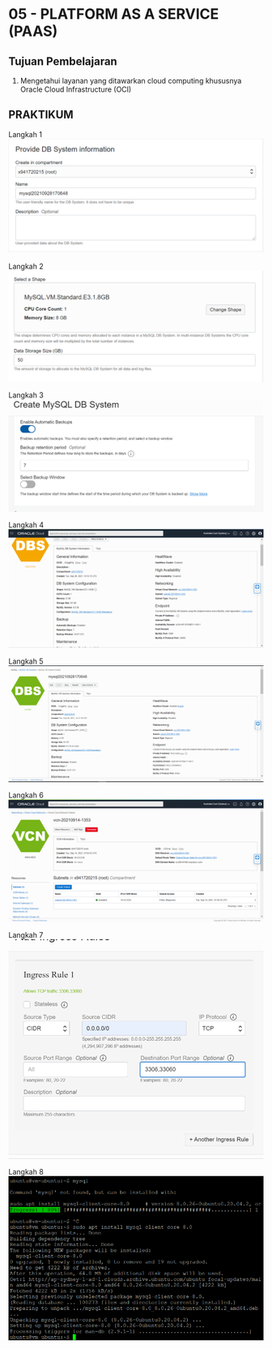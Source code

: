 # 05 - PLATFORM AS A SERVICE (PAAS)

## Tujuan Pembelajaran
1. Mengetahui layanan yang ditawarkan cloud computing khususnya Oracle Cloud
Infrastructure (OCI)

## PRAKTIKUM 
Langkah 1
![Langkah 1](img/1.png)

Langkah 2
![Langkah 2](img/2.png)

Langkah 3
![Langkah 3](img/3.png)

Langkah 4
![Langkah 4](img/4.png)

Langkah 5
![Langkah 5](img/5.png)

Langkah 6
![Langkah 6](img/6.png)

Langkah 7
![Langkah 7](img/7.png)

Langkah 8
![Langkah 8](img/8.png)

